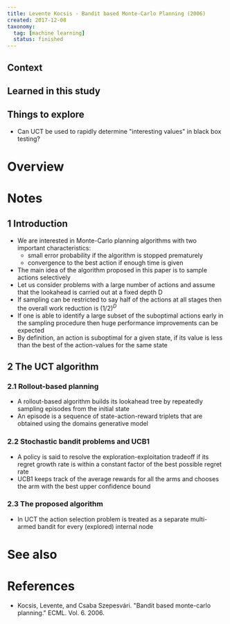 ```yaml
---
title: Levente Kocsis - Bandit based Monte-Carlo Planning (2006)
created: 2017-12-08
taxonomy:
  tag: [machine learning]
  status: finished
---
```


## Context

## Learned in this study

## Things to explore
* Can UCT be used to rapidly determine "interesting values" in black box testing?

# Overview

# Notes
## 1 Introduction
* We are interested in Monte-Carlo planning algorithms with two important characteristics:
	* small error probability if the algorithm is stopped prematurely
	* convergence to the best action if enough time is given
* The main idea of the algorithm proposed in this paper is to sample actions selectively
* Let us consider problems with a large number of actions and assume that the lookahead is carried out at a fixed depth D
* If sampling can be restricted to say half of the actions at all stages then the overall work reduction is $(1/2)^D$
* If one is able to identify a large subset of the suboptimal actions early in the sampling procedure then huge performance improvements can be expected
* By definition, an action is suboptimal for a given state, if its value is less than the best of the action-values for the same state

## 2 The UCT algorithm
### 2.1 Rollout-based planning
* A rollout-based algorithm builds its lookahead tree by repeatedly sampling episodes from the initial state
* An episode is a sequence of state-action-reward triplets that are obtained using the domains generative model

### 2.2 Stochastic bandit problems and UCB1
* A policy is said to resolve the exploration-exploitation tradeoff if its regret growth rate is within a constant factor of the best possible regret rate
* UCB1 keeps track of the average rewards for all the arms and chooses the arm with the best upper confidence bound

### 2.3 The proposed algorithm
* In UCT the action selection problem is treated as a separate multi-armed bandit for every (explored) internal node

# See also

# References
* Kocsis, Levente, and Csaba Szepesvári. "Bandit based monte-carlo planning." ECML. Vol. 6. 2006.
